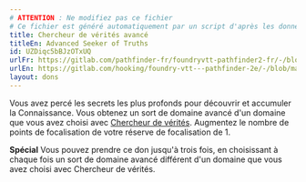 ```yaml
---
# ATTENTION : Ne modifiez pas ce fichier
# Ce fichier est généré automatiquement par un script d'après les données du module Foundry VTT officiel et de sa traduction
title: Chercheur de vérités avancé
titleEn: Advanced Seeker of Truths
id: UZDiqc5bBJzOTxUQ
urlFr: https://gitlab.com/pathfinder-fr/foundryvtt-pathfinder2-fr/-/blob/master/data/feats/UZDiqc5bBJzOTxUQ.htm
urlEn: https://gitlab.com/hooking/foundry-vtt---pathfinder-2e/-/blob/master/packs/data/feats.db/advanced-seeker-of-truths.json
layout: dons
---
```

Vous avez percé les secrets les plus profonds pour découvrir et accumuler la Connaissance. Vous obtenez un sort de domaine avancé d'un domaine que vous avez choisi avec [Chercheur de vérités](chercheur-de-vérités.html). Augmentez le nombre de points de focalisation de votre réserve de focalisation de 1.

**Spécial** Vous pouvez prendre ce don jusqu'à trois fois, en choisissant à chaque fois un sort de domaine avancé différent d'un domaine que vous avez choisi avec Chercheur de vérités.
